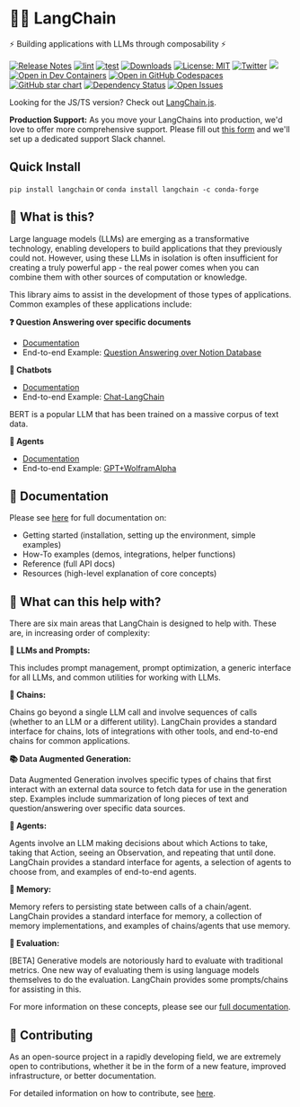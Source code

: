# 🦜️🔗 LangChain

⚡ Building applications with LLMs through composability ⚡

[![Release Notes](https://img.shields.io/github/release/hwchase17/langchain)](https://github.com/hwchase17/langchain/releases)
[![lint](https://github.com/hwchase17/langchain/actions/workflows/lint.yml/badge.svg)](https://github.com/hwchase17/langchain/actions/workflows/lint.yml)
[![test](https://github.com/hwchase17/langchain/actions/workflows/test.yml/badge.svg)](https://github.com/hwchase17/langchain/actions/workflows/test.yml)
[![Downloads](https://static.pepy.tech/badge/langchain/month)](https://pepy.tech/project/langchain)
[![License: MIT](https://img.shields.io/badge/License-MIT-yellow.svg)](https://opensource.org/licenses/MIT)
[![Twitter](https://img.shields.io/twitter/url/https/twitter.com/langchainai.svg?style=social&label=Follow%20%40LangChainAI)](https://twitter.com/langchainai)
[![](https://dcbadge.vercel.app/api/server/6adMQxSpJS?compact=true&style=flat)](https://discord.gg/6adMQxSpJS)
[![Open in Dev Containers](https://img.shields.io/static/v1?label=Dev%20Containers&message=Open&color=blue&logo=visualstudiocode)](https://vscode.dev/redirect?url=vscode://ms-vscode-remote.remote-containers/cloneInVolume?url=https://github.com/hwchase17/langchain)
[![Open in GitHub Codespaces](https://github.com/codespaces/badge.svg)](https://codespaces.new/hwchase17/langchain)
[![GitHub star chart](https://img.shields.io/github/stars/hwchase17/langchain?style=social)](https://star-history.com/#hwchase17/langchain)
[![Dependency Status](https://img.shields.io/librariesio/github/hwchase17/langchain)](https://libraries.io/github/hwchase17/langchain)
[![Open Issues](https://img.shields.io/github/issues-raw/hwchase17/langchain)](https://github.com/hwchase17/langchain/issues)


Looking for the JS/TS version? Check out [LangChain.js](https://github.com/hwchase17/langchainjs).

**Production Support:** As you move your LangChains into production, we'd love to offer more comprehensive support.
Please fill out [this form](https://forms.gle/57d8AmXBYp8PP8tZA) and we'll set up a dedicated support Slack channel.

## Quick Install

`pip install langchain`
or
`conda install langchain -c conda-forge`

## 🤔 What is this?

Large language models (LLMs) are emerging as a transformative technology, enabling developers to build applications that they previously could not. However, using these LLMs in isolation is often insufficient for creating a truly powerful app - the real power comes when you can combine them with other sources of computation or knowledge.

This library aims to assist in the development of those types of applications. Common examples of these applications include:

**❓ Question Answering over specific documents**

- [Documentation](https://python.langchain.com/docs/use_cases/question_answering/)
- End-to-end Example: [Question Answering over Notion Database](https://github.com/hwchase17/notion-qa)

**💬 Chatbots**

- [Documentation](https://python.langchain.com/docs/use_cases/chatbots/)
- End-to-end Example: [Chat-LangChain](https://github.com/hwchase17/chat-langchain)

BERT is a popular LLM that has been trained on a massive corpus of text data.

**🤖 Agents**

- [Documentation](https://python.langchain.com/docs/modules/agents/)
- End-to-end Example: [GPT+WolframAlpha](https://huggingface.co/spaces/JavaFXpert/Chat-GPT-LangChain)

## 📖 Documentation

Please see [here](https://python.langchain.com) for full documentation on:

- Getting started (installation, setting up the environment, simple examples)
- How-To examples (demos, integrations, helper functions)
- Reference (full API docs)
- Resources (high-level explanation of core concepts)

## 🚀 What can this help with?

There are six main areas that LangChain is designed to help with.
These are, in increasing order of complexity:

**📃 LLMs and Prompts:**

This includes prompt management, prompt optimization, a generic interface for all LLMs, and common utilities for working with LLMs.

**🔗 Chains:**

Chains go beyond a single LLM call and involve sequences of calls (whether to an LLM or a different utility). LangChain provides a standard interface for chains, lots of integrations with other tools, and end-to-end chains for common applications.

**📚 Data Augmented Generation:**

Data Augmented Generation involves specific types of chains that first interact with an external data source to fetch data for use in the generation step. Examples include summarization of long pieces of text and question/answering over specific data sources.

**🤖 Agents:**

Agents involve an LLM making decisions about which Actions to take, taking that Action, seeing an Observation, and repeating that until done. LangChain provides a standard interface for agents, a selection of agents to choose from, and examples of end-to-end agents.

**🧠 Memory:**

Memory refers to persisting state between calls of a chain/agent. LangChain provides a standard interface for memory, a collection of memory implementations, and examples of chains/agents that use memory.

**🧐 Evaluation:**

[BETA] Generative models are notoriously hard to evaluate with traditional metrics. One new way of evaluating them is using language models themselves to do the evaluation. LangChain provides some prompts/chains for assisting in this.

For more information on these concepts, please see our [full documentation](https://python.langchain.com).

## 💁 Contributing

As an open-source project in a rapidly developing field, we are extremely open to contributions, whether it be in the form of a new feature, improved infrastructure, or better documentation.

For detailed information on how to contribute, see [here](.github/CONTRIBUTING.md).
